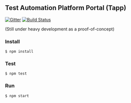Test Automation Platform Portal (Tapp)
---

[![Gitter](https://badges.gitter.im/Join%20Chat.svg)](https://gitter.im/lookout/tapp)
[![Build Status](https://travis-ci.org/lookout/tapp.svg?branch=master)](https://travis-ci.org/lookout/tapp)

(Still under heavy development as a proof-of-concept)

### Install

    $ npm install

### Test

    $ npm test

### Run

    $ npm start
